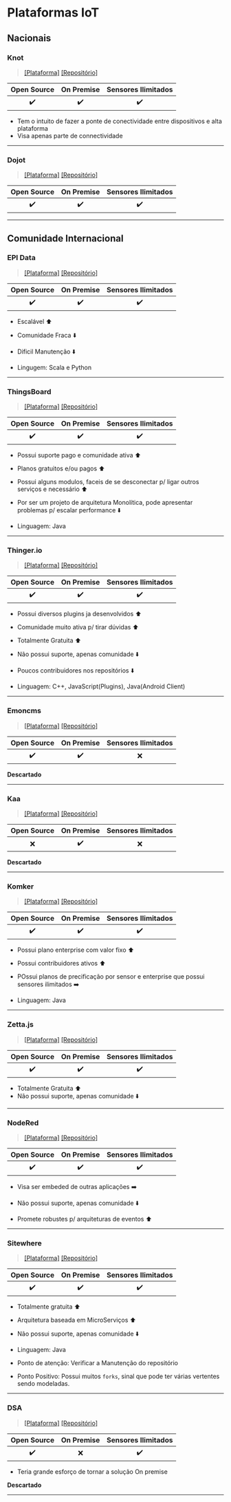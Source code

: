 # Plataformas IoT

## Nacionais

### Knot

>[[Plataforma]](https://knot.cesar.org.br/)
[[Repositório]](https://github.com/CESARBR?utf8=%E2%9C%93&q=knot)

Open Source | On Premise | Sensores Ilimitados
:------------: | :-------------: | :-------------:
:heavy_check_mark: | :heavy_check_mark: | :heavy_check_mark:

* Tem o intuito de fazer a ponte de conectividade entre dispositivos e alta plataforma
* Visa apenas parte de connectividade

---

### Dojot

>[[Plataforma]](http://www.dojot.com.br/documentacao-para-desenvolvimento-iot/)
[[Repositório]](https://github.com/dojot)

Open Source | On Premise | Sensores Ilimitados
:------------: | :-------------: | :-------------:
:heavy_check_mark: | :heavy_check_mark: | :heavy_check_mark:

---

## Comunidade Internacional

### EPI Data

>[[Plataforma]](https://epidata.io/index.html?source=googleads)
[[Repositório]](https://github.com/epidataio/epidata-community)

Open Source | On Premise | Sensores Ilimitados
:------------: | :-------------: | :-------------:
:heavy_check_mark: | :heavy_check_mark: | :heavy_check_mark:

* Escalável :arrow_up:

* Comunidade Fraca :arrow_down:
* Dificil Manutenção :arrow_down:

* Lingugem: Scala e Python

---

### ThingsBoard

>[[Plataforma]](https://thingsboard.io/)
[[Repositório]](https://github.com/thingsboard/thingsboard)

Open Source | On Premise | Sensores Ilimitados
:------------: | :-------------: | :-------------:
:heavy_check_mark: | :heavy_check_mark: | :heavy_check_mark:

* Possui suporte pago e comunidade ativa :arrow_up:
* Planos gratuitos e/ou pagos :arrow_up:
* Possui alguns modulos, faceis de se desconectar p/ ligar outros serviços e necessário :arrow_up:

* Por ser um projeto de arquitetura Monolítica, pode apresentar problemas p/ escalar performance :arrow_down:

* Linguagem: Java

---

### Thinger.io

>[[Plataforma]](https://thinger.io/)
[[Repositório]](https://github.com/thinger-io)

Open Source | On Premise | Sensores Ilimitados
:------------: | :-------------: | :-------------:
:heavy_check_mark: | :heavy_check_mark: | :heavy_check_mark:

* Possui diversos plugins ja desenvolvidos :arrow_up:
* Comunidade muito ativa p/ tirar dúvidas :arrow_up:
* Totalmente Gratuita :arrow_up:

* Não possui suporte, apenas comunidade :arrow_down:
* Poucos contribuidores nos repositórios :arrow_down:

* Linguagem: C++, JavaScript(Plugins), Java(Android Client)

---

### Emoncms

>[[Plataforma]](https://emoncms.org/)
[[Repositório]](https://github.com/emoncms/emoncms)

Open Source | On Premise | Sensores Ilimitados
:------------: | :-------------: | :-------------:
:heavy_check_mark: | :heavy_check_mark: | :x:

**Descartado**

---

### Kaa

>[[Plataforma]](https://www.kaaproject.org/#integrations)
[[Repositório]](https://github.com/kaaproject/kaa)

Open Source | On Premise | Sensores Ilimitados
:------------: | :-------------: | :-------------:
:x: | :heavy_check_mark: | :x:

**Descartado**

---

### Komker

>[[Plataforma]](http://www.konkerlabs.com/)
[[Repositório]](https://github.com/KonkerLabs)

Open Source | On Premise | Sensores Ilimitados
:------------: | :-------------: | :-------------:
:heavy_check_mark: | :heavy_check_mark: | :heavy_check_mark:

* Possui plano enterprise com valor fixo :arrow_up:
* Possui contribuidores ativos :arrow_up:

* POssui planos de precificação por sensor e enterprise que possui sensores ilimitados :arrow_right:

* Linguagem: Java

---

### Zetta.js

>[[Plataforma]](http://www.zettajs.com)
[[Repositório]](https://github.com/zettajs)

Open Source | On Premise | Sensores Ilimitados
:------------: | :-------------: | :-------------:
:heavy_check_mark: | :heavy_check_mark: | :heavy_check_mark:

* Totalmente Gratuita :arrow_up:
* Não possui suporte, apenas comunidade :arrow_down:

---

### NodeRed

>[[Plataforma]](https://nodered.org/)
[[Repositório]](https://github.com/node-red)

Open Source | On Premise | Sensores Ilimitados
:------------: | :-------------: | :-------------:
:heavy_check_mark: | :heavy_check_mark: | :heavy_check_mark:

* Visa ser embeded de outras aplicações :arrow_right:

* Não possui suporte, apenas comunidade :arrow_down:
* Promete robustes p/ arquiteturas de eventos :arrow_up:

---

### Sitewhere

>[[Plataforma]](https://sitewhere.io/en/)
[[Repositório]](https://github.com/sitewhere/sitewhere)

Open Source | On Premise | Sensores Ilimitados
:------------: | :-------------: | :-------------:
:heavy_check_mark: | :heavy_check_mark: | :heavy_check_mark:

* Totalmente gratuita :arrow_up:
* Arquitetura baseada em MicroServiços :arrow_up:

* Não possui suporte, apenas comunidade :arrow_down:

* Linguagem: Java
* Ponto de atenção: Verificar a Manutenção do repositório
* Ponto Positivo: Possui muitos `forks`, sinal que pode ter várias vertentes sendo modeladas.

---

### DSA

>[[Plataforma]](http://iot-dsa.org/)
[[Repositório]](https://github.com/IOT-DSA)

Open Source | On Premise | Sensores Ilimitados
:------------: | :-------------: | :-------------:
:heavy_check_mark: | :x: | :heavy_check_mark:

* Teria grande esforço de tornar a solução On premise

**Descartado**

---
